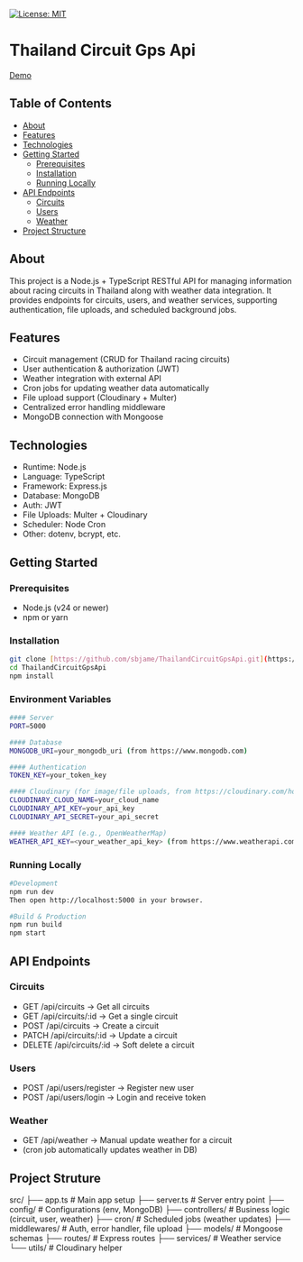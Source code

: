 [![License: MIT](https://img.shields.io/badge/License-MIT-blue)](https://opensource.org/licenses/MIT)

# Thailand Circuit Gps Api

[Demo](https://thailandcircuitgpsapi.onrender.com)

## Table of Contents
- [About](#about)
- [Features](#features)
- [Technologies](#technologies)
- [Getting Started](#getting-started)
  - [Prerequisites](#prerequisites)
  - [Installation](#installation)
  - [Running Locally](#running-locally)
- [API Endpoints](#apiendpoint)
  - [Circuits](#circuits)
  - [Users](#users)
  - [Weather](#weather)
- [Project Structure](#project-structure)

## About
This project is a Node.js + TypeScript RESTful API for managing information about racing circuits in Thailand along with weather data integration.
It provides endpoints for circuits, users, and weather services, supporting authentication, file uploads, and scheduled background jobs.

## Features
- Circuit management (CRUD for Thailand racing circuits)
- User authentication & authorization (JWT)
- Weather integration with external API
- Cron jobs for updating weather data automatically
- File upload support (Cloudinary + Multer)
- Centralized error handling middleware
- MongoDB connection with Mongoose

## Technologies
- Runtime: Node.js
- Language: TypeScript
- Framework: Express.js
- Database: MongoDB
- Auth: JWT
- File Uploads: Multer + Cloudinary
- Scheduler: Node Cron
- Other: dotenv, bcrypt, etc.

## Getting Started

### Prerequisites
- Node.js (v24 or newer)
- npm or yarn

### Installation
```bash
git clone [https://github.com/sbjame/ThailandCircuitGpsApi.git](https://github.com/sbjame/ThailandCircuitGpsApi.git)
cd ThailandCircuitGpsApi
npm install
```
### Environment Variables
```bash
#### Server
PORT=5000

#### Database
MONGODB_URI=your_mongodb_uri (from https://www.mongodb.com)

#### Authentication
TOKEN_KEY=your_token_key

#### Cloudinary (for image/file uploads, from https://cloudinary.com/home)
CLOUDINARY_CLOUD_NAME=your_cloud_name
CLOUDINARY_API_KEY=your_api_key
CLOUDINARY_API_SECRET=your_api_secret

#### Weather API (e.g., OpenWeatherMap)
WEATHER_API_KEY=<your_weather_api_key> (from https://www.weatherapi.com)
```

### Running Locally
```bash
#Development
npm run dev
Then open http://localhost:5000 in your browser.

#Build & Production
npm run build
npm start
```

## API Endpoints
### Circuits
- GET /api/circuits → Get all circuits
- GET /api/circuits/:id → Get a single circuit
- POST /api/circuits → Create a circuit
- PATCH /api/circuits/:id → Update a circuit
- DELETE /api/circuits/:id → Soft delete a circuit
  
### Users
- POST /api/users/register → Register new user
- POST /api/users/login → Login and receive token

### Weather
- GET /api/weather → Manual update weather for a circuit
- (cron job automatically updates weather in DB)

## Project Struture
src/
├── app.ts              # Main app setup
├── server.ts           # Server entry point
├── config/             # Configurations (env, MongoDB)
├── controllers/        # Business logic (circuit, user, weather)
├── cron/               # Scheduled jobs (weather updates)
├── middlewares/        # Auth, error handler, file upload
├── models/             # Mongoose schemas
├── routes/             # Express routes
├── services/           # Weather service
└── utils/              # Cloudinary helper
